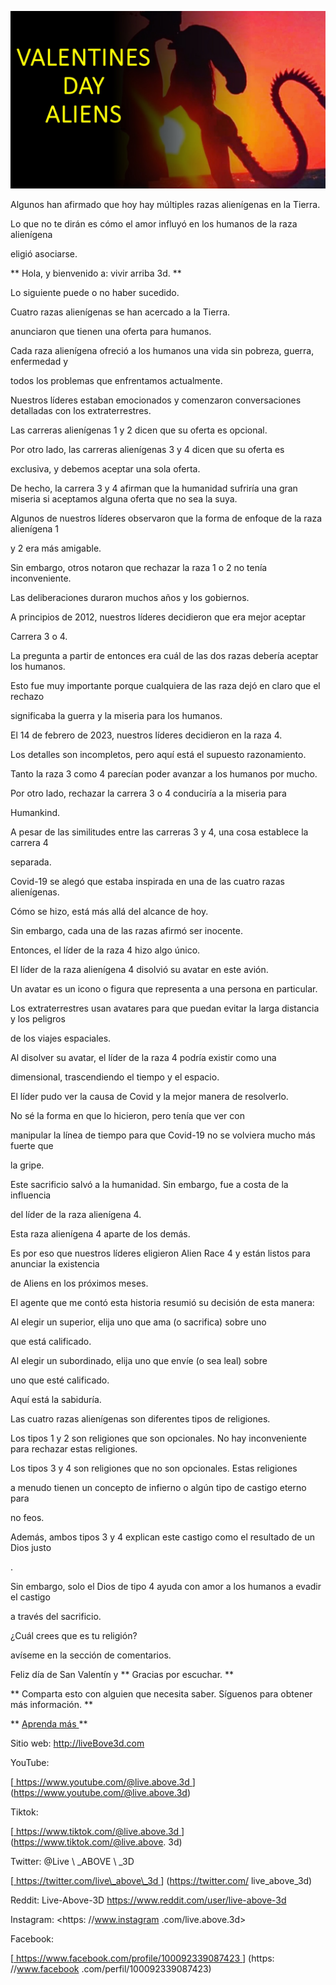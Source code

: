 ![cover photo](../cover.jpg "cover photo")

Algunos han afirmado que hoy hay múltiples razas alienígenas en la Tierra.

Lo que no te dirán es cómo el amor influyó en los humanos de la raza alienígena

eligió asociarse.

** Hola, y bienvenido a: vivir arriba 3d. **

Lo siguiente puede o no haber sucedido.

Cuatro razas alienígenas se han acercado a la Tierra.

anunciaron que tienen una oferta para humanos.

Cada raza alienígena ofreció a los humanos una vida sin pobreza, guerra, enfermedad y

todos los problemas que enfrentamos actualmente.

Nuestros líderes estaban emocionados y comenzaron conversaciones detalladas con los extraterrestres.

Las carreras alienígenas 1 y 2 dicen que su oferta es opcional.

Por otro lado, las carreras alienígenas 3 y 4 dicen que su oferta es

exclusiva, y debemos aceptar una sola oferta.

De hecho, la carrera 3 y 4 afirman que la humanidad sufriría una gran miseria si aceptamos alguna oferta que no sea la suya.

Algunos de nuestros líderes observaron que la forma de enfoque de la raza alienígena 1

y 2 era más amigable.

Sin embargo, otros notaron que rechazar la raza 1 o 2 no tenía inconveniente.

Las deliberaciones duraron muchos años y los gobiernos.

A principios de 2012, nuestros líderes decidieron que era mejor aceptar

Carrera 3 o 4.

La pregunta a partir de entonces era cuál de las dos razas debería aceptar los humanos.

Esto fue muy importante porque cualquiera de las raza dejó en claro que el rechazo

significaba la guerra y la miseria para los humanos.

El 14 de febrero de 2023, nuestros líderes decidieron en la raza 4.

Los detalles son incompletos, pero aquí está el supuesto razonamiento.

Tanto la raza 3 como 4 parecían poder avanzar a los humanos por mucho.

Por otro lado, rechazar la carrera 3 o 4 conduciría a la miseria para

Humankind.

A pesar de las similitudes entre las carreras 3 y 4, una cosa establece la carrera 4

separada.

Covid-19 se alegó que estaba inspirada en una de las cuatro razas alienígenas.

Cómo se hizo, está más allá del alcance de hoy.

Sin embargo, cada una de las razas afirmó ser inocente.

Entonces, el líder de la raza 4 hizo algo único.

El líder de la raza alienígena 4 disolvió su avatar en este avión.

Un avatar es un icono o figura que representa a una persona en particular.

Los extraterrestres usan avatares para que puedan evitar la larga distancia y los peligros

de los viajes espaciales.

Al disolver su avatar, el líder de la raza 4 podría existir como una

dimensional, trascendiendo el tiempo y el espacio.

El líder pudo ver la causa de Covid y la mejor manera de resolverlo.

No sé la forma en que lo hicieron, pero tenía que ver con

manipular la línea de tiempo para que Covid-19 no se volviera mucho más fuerte que

la gripe.

Este sacrificio salvó a la humanidad. Sin embargo, fue a costa de la influencia

del líder de la raza alienígena 4.

Esta raza alienígena 4 aparte de los demás.

Es por eso que nuestros líderes eligieron Alien Race 4 y están listos para anunciar la existencia

de Aliens en los próximos meses.

El agente que me contó esta historia resumió su decisión de esta manera:

Al elegir un superior, elija uno que ama (o sacrifica) sobre uno

que está calificado.

Al elegir un subordinado, elija uno que envíe (o sea leal) sobre

uno que esté calificado.

Aquí está la sabiduría.

Las cuatro razas alienígenas son diferentes tipos de religiones.

Los tipos 1 y 2 son religiones que son opcionales. No hay inconveniente para rechazar estas religiones.

Los tipos 3 y 4 son religiones que no son opcionales. Estas religiones

a menudo tienen un concepto de infierno o algún tipo de castigo eterno para

no feos.

Además, ambos tipos 3 y 4 explican este castigo como el resultado de un Dios justo

.

Sin embargo, solo el Dios de tipo 4 ayuda con amor a los humanos a evadir el castigo

a través del sacrificio.

¿Cuál crees que es tu religión?

avíseme en la sección de comentarios.

Feliz día de San Valentín y ** Gracias por escuchar. **

** Comparta esto con alguien que necesita saber. Síguenos para obtener más información. **

** <U> Aprenda más </u> **

Sitio web: <http://liveBove3d.com>

YouTube:

[<u> https://www.youtube.com/@live.above.3d </u>] (https://www.youtube.com/@live.above.3d)  

Tiktok:

[<U> https://www.tiktok.com/@live.above.3d </u>] (https://www.tiktok.com/@live.above. 3d)

Twitter: @Live \ _ABOVE \ _3D

[<U> https://twitter.com/live\_above\_3d </u>] (https://twitter.com/ live_above_3d)

Reddit: Live-Above-3D <https://www.reddit.com/user/live-above-3d>

Instagram: <https: //www.instagram .com/live.above.3d>

Facebook:

[<u> https://www.facebook.com/profile/100092339087423 </u>] (https: //www.facebook .com/perfil/100092339087423)